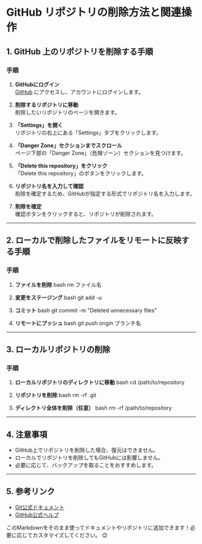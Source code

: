 # GitHub リポジトリの削除方法と関連操作

## 1. GitHub 上のリポジトリを削除する手順

### 手順
1. **GitHubにログイン**  
   [GitHub](https://github.com) にアクセスし、アカウントにログインします。

2. **削除するリポジトリに移動**  
   削除したいリポジトリのページを開きます。

3. **「Settings」を開く**  
   リポジトリの右上にある「Settings」タブをクリックします。

4. **「Danger Zone」セクションまでスクロール**  
   ページ下部の「Danger Zone」（危険ゾーン）セクションを見つけます。

5. **「Delete this repository」をクリック**  
   「Delete this repository」のボタンをクリックします。

6. **リポジトリ名を入力して確認**  
   削除を確定するため、GitHubが指定する形式でリポジトリ名を入力します。

7. **削除を確定**  
   確認ボタンをクリックすると、リポジトリが削除されます。

---

## 2. ローカルで削除したファイルをリモートに反映する手順

### 手順
1. **ファイルを削除**
bash
   rm ファイル名
   
2. **変更をステージング**
bash
   git add -u
   
3. **コミット**
bash
   git commit -m "Deleted unnecessary files"
   
4. **リモートにプッシュ**
bash
   git push origin ブランチ名
   
---

## 3. ローカルリポジトリの削除

### 手順
1. **ローカルリポジトリのディレクトリに移動**
bash
   cd /path/to/repository
   
2. **リポジトリを削除**
bash
   rm -rf .git
   
3. **ディレクトリ全体を削除（任意）**
bash
   rm -rf /path/to/repository
   
---

## 4. 注意事項
- GitHub上でリポジトリを削除した場合、復元はできません。
- ローカルでリポジトリを削除してもGitHubには影響しません。
- 必要に応じて、バックアップを取ることをおすすめします。

---

## 5. 参考リンク
- [Git公式ドキュメント](https://git-scm.com/doc)
- [GitHub公式ヘルプ](https://docs.github.com/en)


このMarkdownをそのまま使ってドキュメントやリポジトリに追加できます！必要に応じてカスタマイズしてください。 😊
